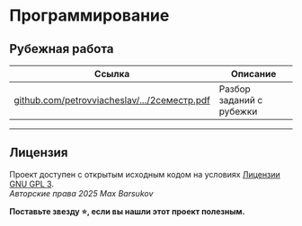 # Программирование

## Рубежная работа

| Ссылка | Описание |
| --- | --- |
| [github.com/petrovviacheslav/.../2семестр.pdf](https://github.com/petrovviacheslav/myitmo/blob/main/Programming/Rubezhki/2%D1%81%D0%B5%D0%BC%D0%B5%D1%81%D1%82%D1%80.pdf) | Разбор заданий с рубежки |

---

## Лицензия <a name="license"></a>

Проект доступен с открытым исходным кодом на условиях [Лицензии GNU GPL 3](https://opensource.org/license/gpl-3-0/). \
*Авторские права 2025 Max Barsukov*

**Поставьте звезду :star:, если вы нашли этот проект полезным.**
